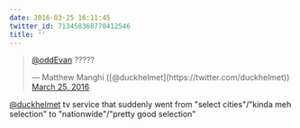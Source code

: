 ```yaml
---
date: 2016-03-25 16:11:45
twitter_id: 713458368770412546
title: ''
---
```


<blockquote class="twitter-tweet"><p lang="und" dir="ltr"><a href="https://twitter.com/oddEvan?ref_src=twsrc%5Etfw">@oddEvan</a> ?????</p>&mdash; Matthew Manghi ([@duckhelmet](https://twitter.com/duckhelmet)) <a href="https://twitter.com/duckhelmet/status/713458060157648896?ref_src=twsrc%5Etfw">March 25, 2016</a></blockquote>
<script async src="https://platform.twitter.com/widgets.js" charset="utf-8"></script>

[@duckhelmet](https://twitter.com/duckhelmet) tv service that suddenly went from "select cities"/"kinda meh selection" to "nationwide"/"pretty good selection"
